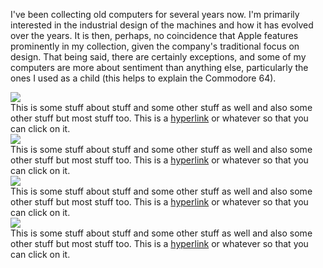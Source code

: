 I've been collecting old computers for several years now. I'm primarily
interested in the industrial design of the machines and how it has evolved over
the years. It is then, perhaps, no coincidence that Apple features prominently
in my collection, given the company's traditional focus on design. That being
said, there are certainly exceptions, and some of my computers are more about
sentiment than anything else, particularly the ones I used as a child (this
helps to explain the Commodore 64).

<div id="00" class="exhibit">
<img src="computers/00.jpg">
<div class="overlay">
<div class="caption">This is some stuff about stuff and some other stuff as well
and also some other stuff but most stuff too. This is a
<a href="#">hyperlink</a> or whatever so that you can click on it.</div>
</div>
</div>

<div id="01" class="exhibit">
<img src="computers/01.jpg">
<div class="overlay">
<div class="caption">This is some stuff about stuff and some other stuff as well
and also some other stuff but most stuff too. This is a
<a href="#">hyperlink</a> or whatever so that you can click on it.</div>
</div>
</div>

<div id="02" class="exhibit">
<img src="computers/02.jpg">
<div class="overlay">
<div class="caption">This is some stuff about stuff and some other stuff as well
and also some other stuff but most stuff too. This is a
<a href="#">hyperlink</a> or whatever so that you can click on it.</div>
</div>
</div>

<div id="03" class="exhibit">
<img src="computers/03.jpg">
<div class="overlay">
<div class="caption">This is some stuff about stuff and some other stuff as well
and also some other stuff but most stuff too. This is a
<a href="#">hyperlink</a> or whatever so that you can click on it.</div>
</div>
</div>
